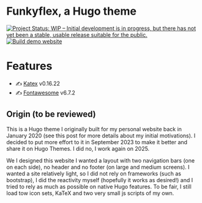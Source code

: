 # Funkyflex, a Hugo theme
[![Project Status: WIP – Initial development is in progress, but there has not yet been a stable, usable release suitable for the public.](https://www.repostatus.org/badges/latest/wip.svg)](https://www.repostatus.org/#wip)
[![Build demo website](https://github.com/KevCaz/funkyflex/actions/workflows/deploy.yml/badge.svg)](https://github.com/KevCaz/funkyflex/actions/workflows/deploy.yml)


# Features 

- ✍️ [Katex](https://github.com/KaTeX/KaTeX) v0.16.22
- ✍️ [Fontawesome](https://fontawesome.com/) v6.7.2

<!-- - fonts: 
    - [avengeance-mightiest-avenger](https://www.dafont.com/fr/avengeance-mightiest-avenger.font) (files are included)
    - [Fira Sans](https://fonts.google.com/specimen/Fira+Sans)
    - [Fira Code](https://github.com/tonsky/FiraCode)
- iconic frameworks
    - [the free set of FontAwesome 6 icons](https://fontawesome.com/)
- Math symbols are included via [KaTeX](https://katex.org/) (as in HugoBasicExample)  -->



## Origin (to be reviewed)

This is a Hugo theme I originally built for my personal website back in January 2020 (see this post for more details about my initial motivations). I decided to put more effort to it in September 2023 to make it better and share it on Hugo Themes. I did no, I work again on 2025.

We I designed this website I wanted a layout with two navigation bars (one on each side), no header and no footer (on large and medium screens). I wanted a site relatively light, so I did not rely on frameworks (such as bootstrap), I did the reactivity myself (hopefully it works as desired!) and I tried to rely as much as possible on native Hugo features. To be fair, I still load tow icon sets, KaTeX and two very small js scripts of my own.